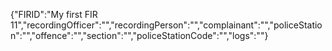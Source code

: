 {"FIRID":"My first FIR 11","recordingOfficer":"","recordingPerson":"","complainant":"","policeStation":"","offence":"","section":"","policeStationCode":"","logs":""}